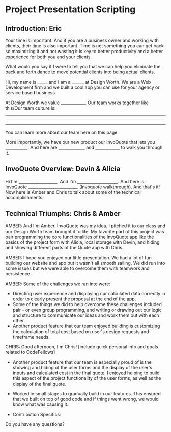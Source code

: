 # Project Presentation Scripting


## Introduction: Eric
Your time is important. And if you are a business owner and working with clients, their time is also important. Time is not something you can get back so maximizing it and not wasting it is key to better productivity and a better experience for both you and your clients.

What would you say if I were to tell you that we can help you eliminate the back and forth dance to move potential clients into being actual clients.

Hi, my name is _____ and I am a ______ at Design Worth. We are a Web Development firm and we built a cool app you can use for your agency or service based business.

At Design Worth we value ____________. Our team works together like this/Our team culture is:

_____
______
________

You can learn more about our team here on this page.

More importantly, we have our new product our InvoQuote that lets you ___________. And here are _____________ and ____________ to walk you through it.

## InvoQuote Overview: Devin & Alicia
Hi I'm ___________________.
And I'm ____________________.
And here is InvoQuote ________________________.
(Invoquote walkthrough).
And that's it! Now here is Amber and Chris to talk about some of the technical accomplishments.

## Technical Triumphs: Chris & Amber

AMBER: And I'm Amber. InvoQuote was my idea. I pitched it to our class and our Design Worth team brought it to life. My favorite part of this project was pair programming the core functionalities of the InvoQuote app like the basics of the project form with Alicia, local storage with Devin, and hiding and showing different parts of the Quote app with Chris.

AMBER:
I hope you enjoyed our little presentation. We had a lot of fun building our website and app but it wasn't all smooth sailing. We did run into some issues but we were able to overcome them with teamwork and persistence.

AMBER:
Some of the challenges we ran into were:
* Directing user experience and displaying our calculated data correctly in order to clearly present the proposal at the end of the app.
* Some of the things we did to help overcome these challenges included pair - or even group programming, and writing or drawing out our logic and structure to communicate our ideas and work them out with each other.
* Another product feature that our team enjoyed building is customizing the calculation of total cost based on user's design requests and timeframe needs.

CHRIS: Good afternoon, I'm Chris! [include quick personal info and goals related to CodeFellows]

* Another product feature that our team is especially proud of is the showing and hiding of the user forms and the display of the user's inputs and calculated cost in the final quote. I enjoyed helping to build this aspect of the project functionality of the user forms, as well as the display of the final quote.

* Worked in small stages to gradually build in our features. This ensured that we built on top of good code and if things went wrong, we would know what was causing it.

* Contribution Specifics:

Do you have any questions?
